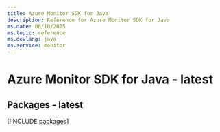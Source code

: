 ```yaml
---
title: Azure Monitor SDK for Java
description: Reference for Azure Monitor SDK for Java
ms.date: 06/10/2025
ms.topic: reference
ms.devlang: java
ms.service: monitor
---
```

# Azure Monitor SDK for Java - latest
## Packages - latest
[!INCLUDE [packages](monitor-index.md)]